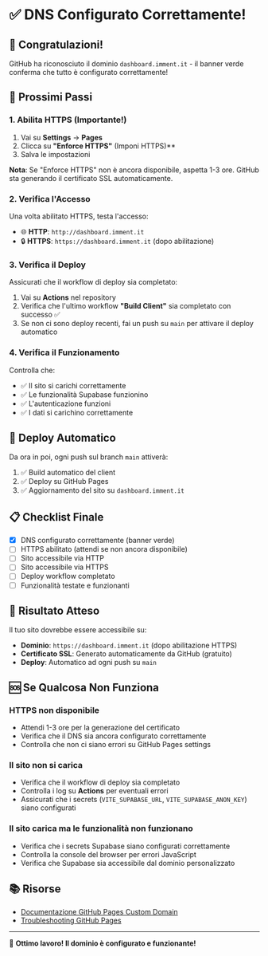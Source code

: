 # ✅ DNS Configurato Correttamente!

## 🎉 Congratulazioni!

GitHub ha riconosciuto il dominio `dashboard.imment.it` - il banner verde conferma che tutto è configurato correttamente!

## 🔐 Prossimi Passi

### 1. Abilita HTTPS (Importante!)

1. Vai su **Settings** → **Pages**
2. Clicca su **"Enforce HTTPS"** (Imponi HTTPS)**
3. Salva le impostazioni

**Nota**: Se "Enforce HTTPS" non è ancora disponibile, aspetta 1-3 ore. GitHub sta generando il certificato SSL automaticamente.

### 2. Verifica l'Accesso

Una volta abilitato HTTPS, testa l'accesso:

- 🌐 **HTTP**: `http://dashboard.imment.it`
- 🔒 **HTTPS**: `https://dashboard.imment.it` (dopo abilitazione)

### 3. Verifica il Deploy

Assicurati che il workflow di deploy sia completato:

1. Vai su **Actions** nel repository
2. Verifica che l'ultimo workflow **"Build Client"** sia completato con successo ✅
3. Se non ci sono deploy recenti, fai un push su `main` per attivare il deploy automatico

### 4. Verifica il Funzionamento

Controlla che:
- ✅ Il sito si carichi correttamente
- ✅ Le funzionalità Supabase funzionino
- ✅ L'autenticazione funzioni
- ✅ I dati si carichino correttamente

## 🔄 Deploy Automatico

Da ora in poi, ogni push sul branch `main` attiverà:
1. ✅ Build automatico del client
2. ✅ Deploy su GitHub Pages
3. ✅ Aggiornamento del sito su `dashboard.imment.it`

## 📋 Checklist Finale

- [x] DNS configurato correttamente (banner verde)
- [ ] HTTPS abilitato (attendi se non ancora disponibile)
- [ ] Sito accessibile via HTTP
- [ ] Sito accessibile via HTTPS
- [ ] Deploy workflow completato
- [ ] Funzionalità testate e funzionanti

## 🎯 Risultato Atteso

Il tuo sito dovrebbe essere accessibile su:
- **Dominio**: `https://dashboard.imment.it` (dopo abilitazione HTTPS)
- **Certificato SSL**: Generato automaticamente da GitHub (gratuito)
- **Deploy**: Automatico ad ogni push su `main`

## 🆘 Se Qualcosa Non Funziona

### HTTPS non disponibile
- Attendi 1-3 ore per la generazione del certificato
- Verifica che il DNS sia ancora configurato correttamente
- Controlla che non ci siano errori su GitHub Pages settings

### Il sito non si carica
- Verifica che il workflow di deploy sia completato
- Controlla i log su **Actions** per eventuali errori
- Assicurati che i secrets (`VITE_SUPABASE_URL`, `VITE_SUPABASE_ANON_KEY`) siano configurati

### Il sito carica ma le funzionalità non funzionano
- Verifica che i secrets Supabase siano configurati correttamente
- Controlla la console del browser per errori JavaScript
- Verifica che Supabase sia accessibile dal dominio personalizzato

## 📚 Risorse

- [Documentazione GitHub Pages Custom Domain](https://docs.github.com/en/pages/configuring-a-custom-domain-for-your-github-pages-site)
- [Troubleshooting GitHub Pages](https://docs.github.com/en/pages/getting-started-with-github-pages/troubleshooting-github-pages)

---

🎉 **Ottimo lavoro! Il dominio è configurato e funzionante!**
